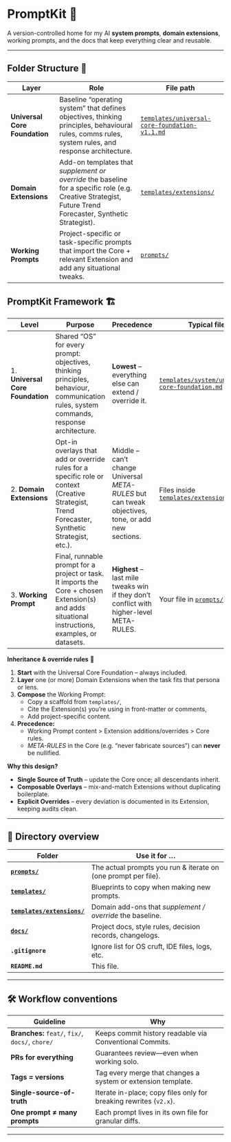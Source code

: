 # PromptKit 🧰

A version-controlled home for my AI **system prompts**, **domain extensions**, working prompts, and the docs that keep everything clear and reusable.

---

## Folder Structure 📁

| Layer | Role | File path |
|-------|------|-----------|
| **Universal Core Foundation** | Baseline “operating system” that defines objectives, thinking principles, behavioural rules, comms rules, system rules, and response architecture. | [`templates/universal-core-foundation-v1.1.md`](templates/universal-core-foundation-v1.1.md) |
| **Domain Extensions** | Add-on templates that *supplement or override* the baseline for a specific role (e.g. Creative Strategist, Future Trend Forecaster, Synthetic Strategist). | [`templates/extensions/`](templates/extensions/) |
| **Working Prompts** | Project-specific or task-specific prompts that import the Core + relevant Extension and add any situational tweaks. | [`prompts/`](prompts/) |

## PromptKit Framework 🏗️

| Level | Purpose | Precedence | Typical file |
|-------|---------|------------|--------------|
| 1. **Universal Core Foundation** | Shared “OS” for every prompt: objectives, thinking principles, behaviour, communication rules, system commands, response architecture. | **Lowest** – everything else can extend / override it. | [`templates/system/universal-core-foundation.md`](templates/system/universal-core-foundation.md) |
| 2. **Domain Extensions** | Opt-in overlays that add or override rules for a specific role or context (Creative Strategist, Trend Forecaster, Synthetic Strategist, etc.). | Middle – can’t change Universal *META-RULES* but can tweak objectives, tone, or add new sections. | Files inside [`templates/extensions/`](templates/extensions/) |
| 3. **Working Prompt** | Final, runnable prompt for a project or task. It imports the Core + chosen Extension(s) and adds situational instructions, examples, or datasets. | **Highest** – last mile tweaks win if they don’t conflict with higher-level META-RULES. | Your file in [`prompts/`](prompts/) |

**Inheritance & override rules** 🧩
1. **Start** with the Universal Core Foundation – always included.  
2. **Layer** one (or more) Domain Extensions when the task fits that persona or lens.  
3. **Compose** the Working Prompt:  
   - Copy a scaffold from `templates/`,  
   - Cite the Extension(s) you’re using in front-matter or comments,  
   - Add project-specific content.  
4. **Precedence:**  
   - Working Prompt content > Extension additions/overrides > Core rules.  
   - *META-RULES* in the Core (e.g. “never fabricate sources”) can **never** be nullified.

**Why this design?**

- **Single Source of Truth** – update the Core once; all descendants inherit.  
- **Composable Overlays** – mix-and-match Extensions without duplicating boilerplate.  
- **Explicit Overrides** – every deviation is documented in its Extension, keeping audits clean. 
---

## 📁 Directory overview

| Folder | Use it for … |
| ------ | ------------ |
| **[`prompts/`](prompts/)** | The actual prompts you run & iterate on (one prompt per file). |
| **[`templates/`](templates/)** | Blueprints to copy when making new prompts. |
| **[`templates/extensions/`](templates/extensions/)** | Domain add-ons that *supplement / override* the baseline. |
| **[`docs/`](docs/)** | Project docs, style rules, decision records, changelogs. |
| **`.gitignore`** | Ignore list for OS cruft, IDE files, logs, etc. |
| **`README.md`** | This file. |

---

## 🛠️ Workflow conventions

| Guideline | Why |
| ---------- | --- |
| **Branches:** `feat/`, `fix/`, `docs/`, `chore/` | Keeps commit history readable via Conventional Commits. |
| **PRs for everything** | Guarantees review—even when working solo. |
| **Tags = versions** | Tag every merge that changes a system or extension template. |
| **Single-source-of-truth** | Iterate in-place; copy files only for breaking rewrites (`v2.x`). |
| **One prompt ≠ many prompts** | Each prompt lives in its own file for granular diffs. |

---
